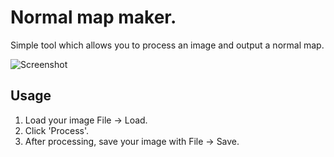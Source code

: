 # Normal map maker.
Simple tool which allows you to process an image and output a normal map.

![Screenshot](https://github.com/metalmario971/bump-maker/blob/master/screenshot.png)

## Usage
1. Load your image File -> Load.
2. Click 'Process'.
3. After processing, save your image with File -> Save.

